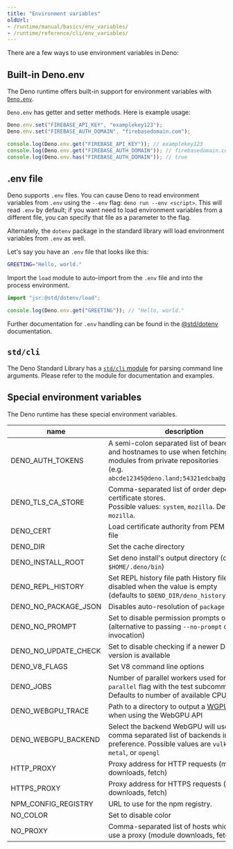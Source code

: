 ```yaml
---
title: "Environment variables"
oldUrl:
- /runtime/manual/basics/env_variables/
- /runtime/reference/cli/env_variables/
---
```


There are a few ways to use environment variables in Deno:

## Built-in Deno.env

The Deno runtime offers built-in support for environment variables with
[`Deno.env`](https://docs.deno.com/api/deno/~/Deno.env).

`Deno.env` has getter and setter methods. Here is example usage:

```ts
Deno.env.set("FIREBASE_API_KEY", "examplekey123");
Deno.env.set("FIREBASE_AUTH_DOMAIN", "firebasedomain.com");

console.log(Deno.env.get("FIREBASE_API_KEY")); // examplekey123
console.log(Deno.env.get("FIREBASE_AUTH_DOMAIN")); // firebasedomain.com
console.log(Deno.env.has("FIREBASE_AUTH_DOMAIN")); // true
```

## .env file

Deno supports `.env` files. You can cause Deno to read environment variables
from `.env` using the `--env` flag: `deno run --env <script>`. This will read
`.env` by default; if you want need to load environment variables from a
different file, you can specify that file as a parameter to the flag.

Alternately, the `dotenv` package in the standard library will load environment
variables from `.env` as well.

Let's say you have an `.env` file that looks like this:

```sh
GREETING="Hello, world."
```

Import the `load` module to auto-import from the `.env` file and into the
process environment.

```ts
import "jsr:@std/dotenv/load";

console.log(Deno.env.get("GREETING")); // "Hello, world."
```

Further documentation for `.env` handling can be found in the
[@std/dotenv](https://jsr.io/@std/dotenv/doc) documentation.

## `std/cli`

The Deno Standard Library has a [`std/cli` module](https://jsr.io/@std/cli) for
parsing command line arguments. Please refer to the module for documentation and
examples.

## Special environment variables

The Deno runtime has these special environment variables.

| name                 | description                                                                                                                                                                       |
| -------------------- | --------------------------------------------------------------------------------------------------------------------------------------------------------------------------------- |
| DENO_AUTH_TOKENS     | A semi-colon separated list of bearer tokens and hostnames to use when fetching remote modules from private repositories<br />(e.g. `abcde12345@deno.land;54321edcba@github.com`) |
| DENO_TLS_CA_STORE    | Comma-separated list of order dependent certificate stores.<br />Possible values: `system`, `mozilla`. Defaults to `mozilla`.                                                     |
| DENO_CERT            | Load certificate authority from PEM encoded file                                                                                                                                  |
| DENO_DIR             | Set the cache directory                                                                                                                                                           |
| DENO_INSTALL_ROOT    | Set deno install's output directory (defaults to `$HOME/.deno/bin`)                                                                                                               |
| DENO_REPL_HISTORY    | Set REPL history file path History file is disabled when the value is empty <br />(defaults to `$DENO_DIR/deno_history.txt`)                                                      |
| DENO_NO_PACKAGE_JSON | Disables auto-resolution of `package.json`                                                                                                                                        |
| DENO_NO_PROMPT       | Set to disable permission prompts on access<br />(alternative to passing `--no-prompt` on invocation)                                                                             |
| DENO_NO_UPDATE_CHECK | Set to disable checking if a newer Deno version is available                                                                                                                      |
| DENO_V8_FLAGS        | Set V8 command line options                                                                                                                                                       |
| DENO_JOBS            | Number of parallel workers used for the `--parallel` flag with the test subcommand.<br />Defaults to number of available CPUs.                                                    |
| DENO_WEBGPU_TRACE    | Path to a directory to output a [WGPU trace](https://github.com/gfx-rs/wgpu/pull/619) to when using the WebGPU API                                                                |
| DENO_WEBGPU_BACKEND  | Select the backend WebGPU will use, or a comma separated list of backends in order of preference. Possible values are `vulkan`, `dx12`, `metal`, or `opengl`                      |
| HTTP_PROXY           | Proxy address for HTTP requests (module downloads, fetch)                                                                                                                         |
| HTTPS_PROXY          | Proxy address for HTTPS requests (module downloads, fetch)                                                                                                                        |
| NPM_CONFIG_REGISTRY  | URL to use for the npm registry.                                                                                                                                                  |
| NO_COLOR             | Set to disable color                                                                                                                                                              |
| NO_PROXY             | Comma-separated list of hosts which do not use a proxy (module downloads, fetch)                                                                                                  |
